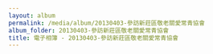 ```yaml
---
layout: album
permalink: /media/album/20130403-參訪新莊區敬老關愛常青協會
album_folder: 20130403-參訪新莊區敬老關愛常青協會
title: 電子相簿 - 20130403-參訪新莊區敬老關愛常青協會
---
```

